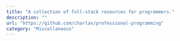 ```yaml
---
title: "A collection of full-stack resources for programmers."
description: ""
url: "https://github.com/charlax/professional-programming"
category: "Miscellaneous"
---
```

